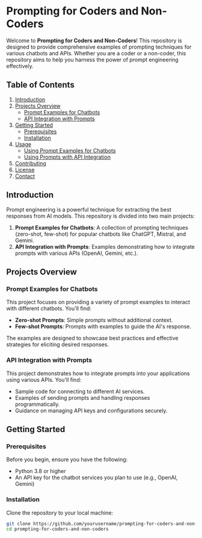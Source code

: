 # Prompting for Coders and Non-Coders

Welcome to **Prompting for Coders and Non-Coders**! This repository is designed to provide comprehensive examples of prompting techniques for various chatbots and APIs. Whether you are a coder or a non-coder, this repository aims to help you harness the power of prompt engineering effectively.

## Table of Contents

1. [Introduction](#introduction)
2. [Projects Overview](#projects-overview)
   - [Prompt Examples for Chatbots](#prompt-examples-for-chatbots)
   - [API Integration with Prompts](#api-integration-with-prompts)
3. [Getting Started](#getting-started)
   - [Prerequisites](#prerequisites)
   - [Installation](#installation)
4. [Usage](#usage)
   - [Using Prompt Examples for Chatbots](#using-prompt-examples-for-chatbots)
   - [Using Prompts with API Integration](#using-prompts-with-api-integration)
5. [Contributing](#contributing)
6. [License](#license)
7. [Contact](#contact)

## Introduction

Prompt engineering is a powerful technique for extracting the best responses from AI models. This repository is divided into two main projects:

1. **Prompt Examples for Chatbots**: A collection of prompting techniques (zero-shot, few-shot) for popular chatbots like ChatGPT, Mistral, and Gemini.
2. **API Integration with Prompts**: Examples demonstrating how to integrate prompts with various APIs (OpenAI, Gemini, etc.).

## Projects Overview

### Prompt Examples for Chatbots

This project focuses on providing a variety of prompt examples to interact with different chatbots. You'll find:

- **Zero-shot Prompts**: Simple prompts without additional context.
- **Few-shot Prompts**: Prompts with examples to guide the AI's response.
  
The examples are designed to showcase best practices and effective strategies for eliciting desired responses.

### API Integration with Prompts

This project demonstrates how to integrate prompts into your applications using various APIs. You'll find:

- Sample code for connecting to different AI services.
- Examples of sending prompts and handling responses programmatically.
- Guidance on managing API keys and configurations securely.

## Getting Started

### Prerequisites

Before you begin, ensure you have the following:

- Python 3.8 or higher
- An API key for the chatbot services you plan to use (e.g., OpenAI, Gemini)

### Installation

Clone the repository to your local machine:

```bash
git clone https://github.com/yourusername/prompting-for-coders-and-non-coders.git
cd prompting-for-coders-and-non-coders
